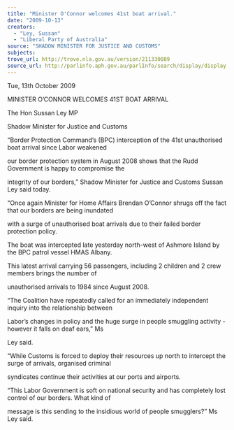 ```yaml
---
title: "Minister O'Connor welcomes 41st boat arrival."
date: "2009-10-13"
creators:
  - "Ley, Sussan"
  - "Liberal Party of Australia"
source: "SHADOW MINISTER FOR JUSTICE AND CUSTOMS"
subjects:
trove_url: http://trove.nla.gov.au/version/211330089
source_url: http://parlinfo.aph.gov.au/parlInfo/search/display/display.w3p;query=Id%3A%22media/pressrel/4KXU6%22
---
```


 

 

 Tue, 13th October 2009    

 MINISTER O’CONNOR WELCOMES 41ST BOAT ARRIVAL 

 The Hon Sussan Ley MP  

 Shadow Minister for Justice and Customs 

 “Border Protection Command’s (BPC) interception of the 41st unauthorised boat arrival since Labor weakened 

 our border protection system in August 2008 shows that the Rudd Government is happy to compromise the 

 integrity of our borders,” Shadow Minister for Justice and Customs Sussan Ley said today.  

 “Once again Minister for Home Affairs Brendan O’Connor shrugs off the fact that our borders are being inundated 

 with a surge of unauthorised boat arrivals due to their failed border protection policy.  

 The boat was intercepted late yesterday north-west of Ashmore Island by the BPC patrol vessel HMAS Albany. 

 This latest arrival carrying 56 passengers, including 2 children and 2 crew members brings the number of 

 unauthorised arrivals to 1984 since August 2008.  

 “The Coalition have repeatedly called for an immediately independent inquiry into the relationship between 

 Labor’s changes in policy and the huge surge in people smuggling activity - however it falls on deaf ears,” Ms 

 Ley said.  

 “While Customs is forced to deploy their resources up north to intercept the surge of arrivals, organised criminal 

 syndicates continue their activities at our ports and airports.  

 “This Labor Government is soft on national security and has completely lost control of our borders. What kind of 

 message is this sending to the insidious world of people smugglers?” Ms Ley said.    

